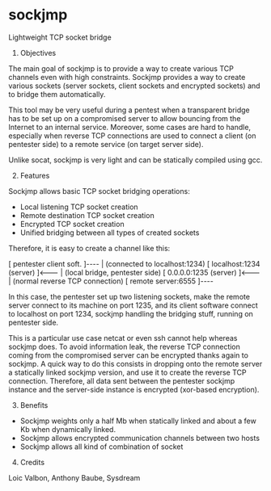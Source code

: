 sockjmp
=======

Lightweight TCP socket bridge

1. Objectives

The main goal of sockjmp is to provide a way to create various TCP channels
even with high constraints. Sockjmp provides a way to create various sockets
(server sockets, client sockets and encrypted sockets) and to bridge them
automatically.

This tool may be very useful during a pentest when a transparent bridge has
to be set up on a compromised server to allow bouncing from the Internet to
an internal service. Moreover, some cases are hard to handle, especially when
reverse TCP connections are used to connect a client (on pentester side) to a
remote service (on target server side).

Unlike socat, sockjmp is very light and can be statically compiled using gcc.

2. Features

Sockjmp allows basic TCP socket bridging operations:

- Local listening TCP socket creation
- Remote destination TCP socket creation
- Encrypted TCP socket creation
- Unified bridging between all types of created sockets

Therefore, it is easy to create a channel like this:

[ pentester client soft.  ]----
                              | (connected to localhost:1234)
[ localhost:1234 (server) ]<---
                              | (local bridge, pentester side)
[ 0.0.0.0:1235 (server)   ]<---
                              | (normal reverse TCP connection)
[ remote server:6555      ]----

In this case, the pentester set up two listening sockets, make the remote
server connect to its machine on port 1235, and its client software connect
to localhost on port 1234, sockjmp handling the bridging stuff, running on
pentester side.

This is a particular use case netcat or even ssh cannot help whereas sockjmp
does. To avoid information leak, the reverse TCP connection coming from the
compromised server can be encrypted thanks again to sockjmp. A quick way to
do this consists in dropping onto the remote server a statically linked
sockjmp version, and use it to create the reverse TCP connection. Therefore,
all data sent between the pentester sockjmp instance and the server-side
instance is encrypted (xor-based encryption).

3. Benefits

- Sockjmp weights only a half Mb when statically linked and about a few Kb when dynamically linked.
- Sockjmp allows encrypted communication channels between two hosts
- Sockjmp allows all kind of combination of socket

4. Credits

Loic Valbon, Anthony Baube, Sysdream


